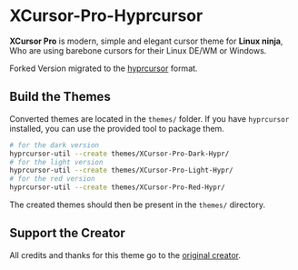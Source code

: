 # XCursor-Pro-Hyprcursor

**XCursor Pro** is modern, simple and elegant cursor theme for **Linux ninja**, Who are using barebone cursors for their Linux DE/WM or Windows.

Forked Version migrated to the [hyprcursor](https://github.com/hyprwm/hyprcursor) format.

## Build the Themes

Converted themes are located in the `themes/` folder. If you have `hyprcursor` installed, you can use the provided tool to package them.

```bash
# for the dark version
hyprcursor-util --create themes/XCursor-Pro-Dark-Hypr/
# for the light version
hyprcursor-util --create themes/XCursor-Pro-Light-Hypr/
# for the red version
hyprcursor-util --create themes/XCursor-Pro-Red-Hypr/
```

The created themes should then be present in the `themes/` directory.

## Support the Creator

All credits and thanks for this theme go to the [original creator](https://github.com/ful1e5).
